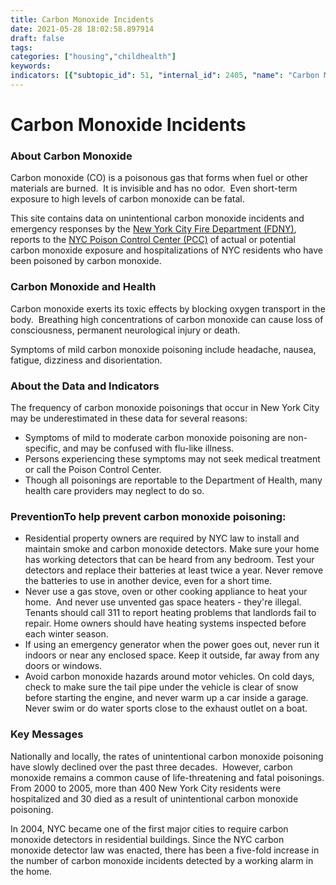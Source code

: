 ```yaml
---
title: Carbon Monoxide Incidents
date: 2021-05-28 18:02:58.897914
draft: false
tags: 
categories: ["housing","childhealth"]
keywords: 
indicators: [{"subtopic_id": 51, "internal_id": 2405, "name": "Carbon Monoxide Emergency Department Visits", "URL": "https://a816-dohbesp.nyc.gov/IndicatorPublic/VisualizationData.aspx?id=2405,719b87,51,Summarize"}, {"subtopic_id": 51, "internal_id": 2406, "name": "Carbon Monoxide Hospitalizations", "URL": "https://a816-dohbesp.nyc.gov/IndicatorPublic/VisualizationData.aspx?id=2406,719b87,51,Summarize"}, {"subtopic_id": 51, "internal_id": 38, "name": "Carbon Monoxide Incidents ", "URL": "https://a816-dohbesp.nyc.gov/IndicatorPublic/VisualizationData.aspx?id=38,719b87,51,Summarize"}, {"subtopic_id": 51, "internal_id": 2168, "name": "Carbon Monoxide Incidents without a Detector (3 Year Avg.)", "URL": "https://a816-dohbesp.nyc.gov/IndicatorPublic/VisualizationData.aspx?id=2168,719b87,51,Summarize"}]
---
```

# Carbon Monoxide Incidents
### About Carbon Monoxide


Carbon monoxide (CO) is a poisonous gas that forms when fuel or other materials are burned.  It is invisible and has no odor.  Even short-term exposure to high levels of carbon monoxide can be fatal.


This site contains data on unintentional carbon monoxide incidents and emergency responses by the [New York City Fire Department (FDNY)](http://www.nyc.gov/html/fdny/html/home2.shtml), reports to the [NYC Poison Control Center (PCC)](http://www1.nyc.gov/site/doh/health/health-topics/poison-control.page) of actual or potential carbon monoxide exposure and hospitalizations of NYC residents who have been poisoned by carbon monoxide.


### Carbon Monoxide and Health


Carbon monoxide exerts its toxic effects by blocking oxygen transport in the body.  Breathing high concentrations of carbon monoxide can cause loss of consciousness, permanent neurological injury or death.   
  
Symptoms of mild carbon monoxide poisoning include headache, nausea, fatigue, dizziness and disorientation.


### About the Data and Indicators


The frequency of carbon monoxide poisonings that occur in New York City may be underestimated in these data for several reasons:


* Symptoms of mild to moderate carbon monoxide poisoning are non-specific, and may be confused with flu-like illness.
* Persons experiencing these symptoms may not seek medical treatment or call the Poison Control Center.
* Though all poisonings are reportable to the Department of Health, many health care providers may neglect to do so.


### PreventionTo help prevent carbon monoxide poisoning:


* Residential property owners are required by NYC law to install and maintain smoke and carbon monoxide detectors. Make sure your home has working detectors that can be heard from any bedroom. Test your detectors and replace their batteries at least twice a year. Never remove the batteries to use in another device, even for a short time.
* Never use a gas stove, oven or other cooking appliance to heat your home.  And never use unvented gas space heaters - they're illegal.  Tenants should call 311 to report heating problems that landlords fail to repair. Home owners should have heating systems inspected before each winter season.
* If using an emergency generator when the power goes out, never run it indoors or near any enclosed space. Keep it outside, far away from any doors or windows.
* Avoid carbon monoxide hazards around motor vehicles. On cold days, check to make sure the tail pipe under the vehicle is clear of snow before starting the engine, and never warm up a car inside a garage.  Never swim or do water sports close to the exhaust outlet on a boat.


### Key Messages


Nationally and locally, the rates of unintentional carbon monoxide poisoning have slowly declined over the past three decades.  However, carbon monoxide remains a common cause of life-threatening and fatal poisonings. From 2000 to 2005, more than 400 New York City residents were hospitalized and 30 died as a result of unintentional carbon monoxide poisoning.  
  
In 2004, NYC became one of the first major cities to require carbon monoxide detectors in residential buildings. Since the NYC carbon monoxide detector law was enacted, there has been a five-fold increase in the number of carbon monoxide incidents detected by a working alarm in the home.


